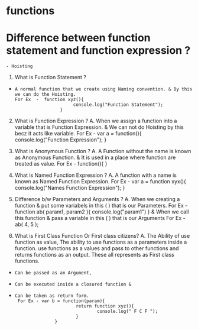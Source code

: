 
# functions

# Difference between function statement and function expression ?
    - Hoisting 

1. What is Function Statement ?
*     A normal function that we create using Naming convention. & By this we can do the Hoisting.
      For Ex  -  function xyz(){
                            console.log("Function Statement");
                       }

2. What is Function Expression ?
A.  When we assign a function into a variable that is Function Expression. & We can not do Hoisting by this becz it acts like variable.
      For Ex - var a = function(){
                            console.log("Function Expression");
                    }

3.  What is Anonymous Function ?
A.  A Function without the name is known as Anonymous Function. & It is used in a place where function are treated as value.
      For Ex - function(){
                     }

4.  What is Named Function Expression ?
A.  A function with a name is known as Named Function Expression.
      For Ex - var a = function xyx(){
                            console.log("Names Function Expression");
                     }

5.  Difference b/w Parameters and Arguments ?
A.  When we creating a function  & put some variabels in this ( ) that is our Parameters.
       For Ex - function ab( param1, param2 ){
                              console.log("param1")
                      }
       & When we call this function & pass a variable in this ( ) that is our Arguments
       For Ex - ab( 4, 5 );

6.  What is First Class Function Or First class citizens?
A.   The Ability of use function as value,
     The ability to use functions as a parameters inside a function. use functions as a values and pass to other functions and returns functions as an output. These all represents as First class functions.

*     Can be passed as an Argument,

*     Can be executed inside a closured function &

*     Can be taken as return form.
       For Ex - var b = function(param){
                             return function xyz(){
                                     console.log(" F C F ");
                             }
                     } 